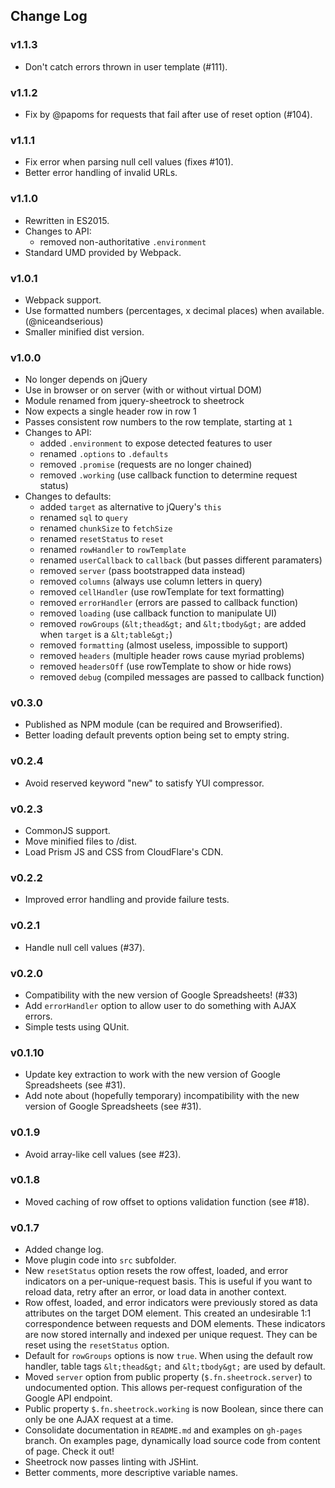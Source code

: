 ## Change Log

### v1.1.3

* Don't catch errors thrown in user template (#111).


### v1.1.2

* Fix by @papoms for requests that fail after use of reset option (#104).


### v1.1.1

* Fix error when parsing null cell values (fixes #101).
* Better error handling of invalid URLs.


### v1.1.0

* Rewritten in ES2015.
* Changes to API:
  - removed non-authoritative `.environment`
* Standard UMD provided by Webpack.


### v1.0.1

* Webpack support.
* Use formatted numbers (percentages, x decimal places) when available. (@niceandserious)
* Smaller minified dist version.


### v1.0.0

* No longer depends on jQuery
* Use in browser or on server (with or without virtual DOM)
* Module renamed from jquery-sheetrock to sheetrock
* Now expects a single header row in row 1
* Passes consistent row numbers to the row template, starting at `1`
* Changes to API:
  - added `.environment` to expose detected features to user
  - renamed `.options` to `.defaults`
  - removed `.promise` (requests are no longer chained)
  - removed `.working` (use callback function to determine request status)
* Changes to defaults:
  - added `target` as alternative to jQuery's `this`
  - renamed `sql` to `query`
  - renamed `chunkSize` to `fetchSize`
  - renamed `resetStatus` to `reset`
  - renamed `rowHandler` to `rowTemplate`
  - renamed `userCallback` to `callback` (but passes different paramaters)
  - removed `server` (pass bootstrapped data instead)
  - removed `columns` (always use column letters in query)
  - removed `cellHandler` (use rowTemplate for text formatting)
  - removed `errorHandler` (errors are passed to callback function)
  - removed `loading` (use callback function to manipulate UI)
  - removed `rowGroups` (`&lt;thead&gt;` and `&lt;tbody&gt;` are added when
    `target` is a `&lt;table&gt;`)
  - removed `formatting` (almost useless, impossible to support)
  - removed `headers` (multiple header rows cause myriad problems)
  - removed `headersOff` (use rowTemplate to show or hide rows)
  - removed `debug` (compiled messages are passed to callback function)


### v0.3.0

* Published as NPM module (can be required and Browserified).
* Better loading default prevents option being set to empty string.


### v0.2.4

* Avoid reserved keyword "new" to satisfy YUI compressor.


### v0.2.3

* CommonJS support.
* Move minified files to /dist.
* Load Prism JS and CSS from CloudFlare's CDN.


### v0.2.2

* Improved error handling and provide failure tests.


### v0.2.1

* Handle null cell values (#37).


### v0.2.0

* Compatibility with the new version of Google Spreadsheets! (#33)
* Add `errorHandler` option to allow user to do something with AJAX errors.
* Simple tests using QUnit.


### v0.1.10

* Update key extraction to work with the new version of Google Spreadsheets
  (see #31).
* Add note about (hopefully temporary) incompatibility with the new version of
  Google Spreadsheets (see #31).

### v0.1.9

* Avoid array-like cell values (see #23).

### v0.1.8

* Moved caching of row offset to options validation function (see #18).

### v0.1.7

* Added change log.
* Move plugin code into `src` subfolder.
* New `resetStatus` option resets the row offest, loaded, and error indicators
  on a per-unique-request basis. This is useful if you want to reload data,
  retry after an error, or load data in another context.
* Row offest, loaded, and error indicators were previously stored as data
  attributes on the target DOM element. This created an undesirable 1:1
  correspondence between requests and DOM elements. These indicators are now
  stored internally and indexed per unique request. They can be reset using
  the `resetStatus` option.
* Default for `rowGroups` options is now `true`. When using the default row
  handler, table tags `&lt;thead&gt;` and `&lt;tbody&gt;` are used by default.
* Moved `server` option from public property (`$.fn.sheetrock.server`) to
  undocumented option. This allows per-request configuration of the Google API
  endpoint.
* Public property `$.fn.sheetrock.working` is now Boolean, since there can
  only be one AJAX request at a time.
* Consolidate documentation in `README.md` and examples on `gh-pages` branch.
  On examples page, dynamically load source code from content of page. Check
  it out!
* Sheetrock now passes linting with JSHint.
* Better comments, more descriptive variable names.
